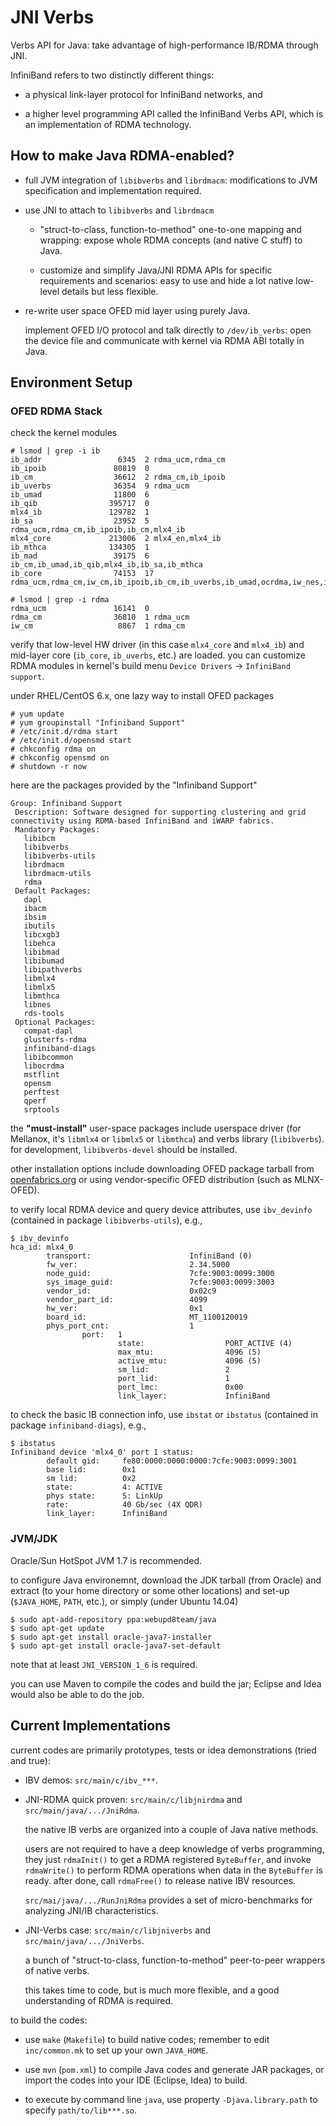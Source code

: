# JNI Verbs #

Verbs API for Java: take advantage of high-performance IB/RDMA through JNI.

InfiniBand refers to two distinctly different things:

* a physical link-layer protocol for InfiniBand networks, and

* a higher level programming API called the InfiniBand Verbs API, which is an implementation of RDMA technology.

## How to make Java RDMA-enabled? ##

* full JVM integration of `libibverbs` and `librdmacm`: modifications to JVM specification and implementation required.

* use JNI to attach to `libibverbs` and `librdmacm`

  - "struct-to-class, function-to-method" one-to-one mapping and wrapping: expose whole RDMA concepts (and native C stuff) to Java.

  - customize and simplify Java/JNI RDMA APIs for specific requirements and scenarios: easy to use and hide a lot native low-level details but less flexible.

* re-write user space OFED mid layer using purely Java.

  implement OFED I/O protocol and talk directly to `/dev/ib_verbs`: open the device file and communicate with kernel via RDMA ABI totally in Java.

## Environment Setup ##

### OFED RDMA Stack ###

check the kernel modules

    # lsmod | grep -i ib
    ib_addr                 6345  2 rdma_ucm,rdma_cm
    ib_ipoib               80819  0
    ib_cm                  36612  2 rdma_cm,ib_ipoib
    ib_uverbs              36354  9 rdma_ucm
    ib_umad                11800  6
    ib_qib                395717  0
    mlx4_ib               129782  1
    ib_sa                  23952  5 rdma_ucm,rdma_cm,ib_ipoib,ib_cm,mlx4_ib
    mlx4_core             213006  2 mlx4_en,mlx4_ib
    ib_mthca              134305  1
    ib_mad                 39175  6 ib_cm,ib_umad,ib_qib,mlx4_ib,ib_sa,ib_mthca
    ib_core                74153  17 rdma_ucm,rdma_cm,iw_cm,ib_ipoib,ib_cm,ib_uverbs,ib_umad,ocrdma,iw_nes,iw_cxgb4,iw_cxgb3,ib_qib,mlx5_ib,mlx4_ib,ib_sa,ib_mthca,ib_mad
    
    # lsmod | grep -i rdma
    rdma_ucm               16141  0
    rdma_cm                36810  1 rdma_ucm
    iw_cm                   8867  1 rdma_cm

verify that low-level HW driver (in this case `mlx4_core` and `mlx4_ib`) and mid-layer core (`ib_core`, `ib_uverbs`, etc.) are loaded. you can customize RDMA modules in kernel's build menu `Device Drivers` -> `InfiniBand support`.

under RHEL/CentOS 6.x, one lazy way to install OFED packages

    # yum update
    # yum groupinstall "Infiniband Support"
    # /etc/init.d/rdma start
    # /etc/init.d/opensmd start
    # chkconfig rdma on
    # chkconfig opensmd on
    # shutdown -r now

here are the packages provided by the "Infiniband Support"

    Group: Infiniband Support
     Description: Software designed for supporting clustering and grid connectivity using RDMA-based InfiniBand and iWARP fabrics.
     Mandatory Packages:
       libibcm
       libibverbs
       libibverbs-utils
       librdmacm
       librdmacm-utils
       rdma
     Default Packages:
       dapl
       ibacm
       ibsim
       ibutils
       libcxgb3
       libehca
       libibmad
       libibumad
       libipathverbs
       libmlx4
       libmlx5
       libmthca
       libnes
       rds-tools
     Optional Packages:
       compat-dapl
       glusterfs-rdma
       infiniband-diags
       libibcommon
       libocrdma
       mstflint
       opensm
       perftest
       qperf
       srptools

the **"must-install"** user-space packages include userspace driver (for Mellanox, it's `libmlx4` or `libmlx5` or `libmthca`) and verbs library (`libibverbs`). for development, `libibverbs-devel` should be installed.

other installation options include downloading OFED package tarball from [openfabrics.org][1] or using vendor-specific OFED distribution (such as MLNX-OFED).

to verify local RDMA device and query device attributes, use `ibv_devinfo` (contained in package `libibverbs-utils`), e.g.,

    $ ibv_devinfo 
    hca_id: mlx4_0
            transport:                      InfiniBand (0)
            fw_ver:                         2.34.5000
            node_guid:                      7cfe:9003:0099:3000
            sys_image_guid:                 7cfe:9003:0099:3003
            vendor_id:                      0x02c9
            vendor_part_id:                 4099
            hw_ver:                         0x1
            board_id:                       MT_1100120019
            phys_port_cnt:                  1
                    port:   1
                            state:                  PORT_ACTIVE (4)
                            max_mtu:                4096 (5)
                            active_mtu:             4096 (5)
                            sm_lid:                 2
                            port_lid:               1
                            port_lmc:               0x00
                            link_layer:             InfiniBand

to check the basic IB connection info, use `ibstat` or `ibstatus` (contained in package `infiniband-diags`), e.g.,

    $ ibstatus
    Infiniband device 'mlx4_0' port 1 status:
            default gid:     fe80:0000:0000:0000:7cfe:9003:0099:3001
            base lid:        0x1
            sm lid:          0x2
            state:           4: ACTIVE
            phys state:      5: LinkUp
            rate:            40 Gb/sec (4X QDR)
            link_layer:      InfiniBand

### JVM/JDK ###

Oracle/Sun HotSpot JVM 1.7 is recommended.

to configure Java environemnt, download the JDK tarball (from Oracle) and extract (to your home directory or some other locations) and set-up (`$JAVA_HOME`, `PATH`, etc.), or simply (under Ubuntu 14.04)

    $ sudo apt-add-repository ppa:webupd8team/java
    $ sudo apt-get update
    $ sudo apt-get install oracle-java7-installer
    $ sudo apt-get install oracle-java7-set-default

note that at least `JNI_VERSION_1_6` is required.

you can use Maven to compile the codes and build the jar; Eclipse and Idea would also be able to do the job.

## Current Implementations ##

current codes are primarily prototypes, tests or idea demonstrations (tried and true):

* IBV demos: `src/main/c/ibv_***`.

* JNI-RDMA quick proven: `src/main/c/libjnirdma` and `src/main/java/.../JniRdma`.

  the native IB verbs are organized into a couple of Java native methods.

  users are not required to have a deep knowledge of verbs programming, they just `rdmaInit()` to get a RDMA registered `ByteBuffer`, and invoke `rdmaWrite()` to perform RDMA operations when data in the `ByteBuffer` is ready. after done, call `rdmaFree()` to release native IBV resources.

  `src/mai/java/.../RunJniRdma` provides a set of micro-benchmarks for analyzing JNI/IB characteristics.

* JNI-Verbs case: `src/main/c/libjniverbs` and `src/main/java/.../JniVerbs`.

  a bunch of "struct-to-class, function-to-method" peer-to-peer wrappers of native verbs.

  this takes time to code, but is much more flexible, and a good understanding of RDMA is required.

to build the codes:

* use `make` (`Makefile`) to build native codes; remember to edit `inc/common.mk` to set up your own `JAVA_HOME`.

* use `mvn` (`pom.xml`) to compile Java codes and generate JAR packages, or import the codes into your IDE (Eclipse, Idea) to build.

* to execute by command line `java`, use property `-Djava.library.path` to specify `path/to/lib***.so`.

[1]: https://www.openfabrics.org

